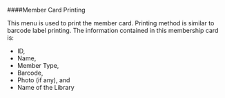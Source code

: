 ####Member Card Printing

This menu is used to print the member card. Printing method is similar to barcode label printing. The information contained in this membership card is: 
- ID, 
- Name, 
- Member Type, 
- Barcode, 
- Photo (if any), and 
- Name of the Library
